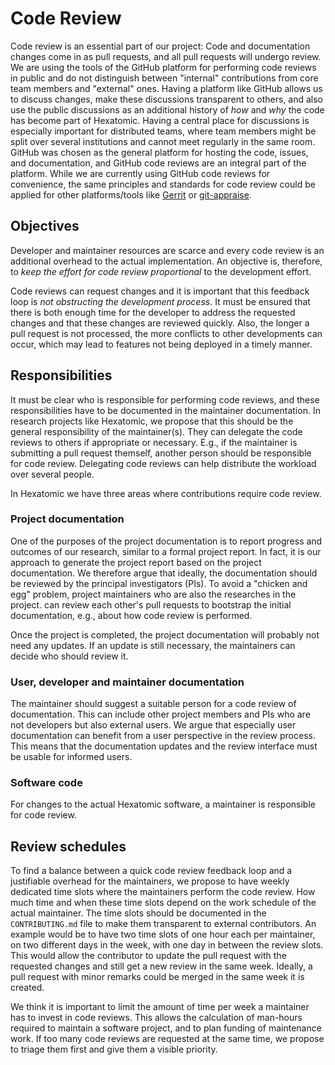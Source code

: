 # Code Review

Code review is an essential part of our project: Code and documentation changes come in as pull requests, and all pull requests will undergo review.
We are using the tools of the GitHub platform for performing code reviews in public and do not distinguish between
"internal" contributions from core team members and "external" ones.
Having a platform like GitHub allows us to discuss changes, make these discussions transparent to others, and also use the public discussions as an additional history
of *how* and *why* the code has become part of Hexatomic.
Having a central place for discussions is especially important for distributed teams, where team members might be split over several institutions and cannot meet regularly in the same room.
GitHub was chosen as the general platform for hosting the code, issues, and documentation, and GitHub code reviews are an integral part of the platform.
While we are currently using GitHub code reviews for convenience, the same principles and standards for code review could be applied for other platforms/tools like [Gerrit](https://www.gerritcodereview.com/) or [git-appraise](https://github.com/google/git-appraise).

## Objectives

Developer and maintainer resources are scarce and every code review is an additional overhead to the actual implementation.
An objective is, therefore, to *keep the effort for code review proportional* to the development effort.

Code reviews can request changes and it is important that this feedback loop is *not obstructing the development process*.
It must be ensured that there is both enough time for the developer to address the requested changes and that these changes are reviewed quickly.
Also, the longer a pull request is not processed, the more conflicts to other developments can occur, which may lead to features not being deployed in a timely manner.

## Responsibilities

It must be clear who is responsible for performing code reviews, and these responsibilities have to be documented in the maintainer documentation.
In research projects like Hexatomic, we propose that this should be the general responsibility of the maintainer(s).
They can delegate the code reviews to others if appropriate or necessary.
E.g., if the maintainer is submitting a pull request themself, another person should be responsible for code review.
Delegating code reviews can help distribute the workload over several people.

In Hexatomic we have three areas where contributions require code review.

### Project documentation

One of the purposes of the project documentation is to report progress and outcomes of our research, similar to a formal project report. In fact, it is our approach to generate the project report based on the project documentation.
We therefore argue that ideally, the documentation should be reviewed by the principal investigators (PIs).
To avoid a "chicken and egg" problem, project maintainers who are also the researches in the project. can review each other's pull requests to bootstrap the initial documentation, e.g., about how code review is performed.

Once the project is completed, the project documentation will probably not need any updates.
If an update is still necessary, the maintainers can decide who should review it.

### User, developer and maintainer documentation

The maintainer should suggest a suitable person for a code review of documentation.
This can include other project members and PIs who are not developers but also external users.
We argue that especially user documentation can benefit from a user perspective in the review process.
This means that the documentation updates and the review interface must be usable for informed users.

### Software code

For changes to the actual Hexatomic software, a maintainer is responsible for code review.

## Review schedules

To find a balance between a quick code review feedback loop and a justifiable overhead for the maintainers, we propose
to have weekly dedicated time slots where the maintainers perform the code review.
How much time and when these time slots depend on the work schedule of the actual maintainer.
The time slots should be documented in the `CONTRIBUTING.md` file to make them transparent to external contributors.
An example would be to have two time slots of one hour each per maintainer, on two different days in the week, with one day in between the review slots.
This would allow the contributor to update the pull request with the requested changes and still get a new review in the same week.
Ideally, a pull request with minor remarks could be merged in the same week it is created.

We think it is important to limit the amount of time per week a maintainer has to invest in code reviews.
This allows the calculation of man-hours required to maintain a software project, and to plan funding of  maintenance work.
If too many code reviews are requested at the same time, we propose to triage them first and give them a visible priority.
